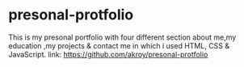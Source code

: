 # presonal-protfolio
This is  my presonal portfolio with  four different section about me,my education ,my projects & contact me
in which i used HTML,  CSS & JavaScript.
link: https://github.com/akroy/presonal-protfolio
